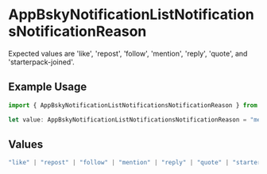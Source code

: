 # AppBskyNotificationListNotificationsNotificationReason

Expected values are 'like', 'repost', 'follow', 'mention', 'reply', 'quote', and 'starterpack-joined'.

## Example Usage

```typescript
import { AppBskyNotificationListNotificationsNotificationReason } from "bluesky/models/components";

let value: AppBskyNotificationListNotificationsNotificationReason = "mention";
```

## Values

```typescript
"like" | "repost" | "follow" | "mention" | "reply" | "quote" | "starterpack-joined"
```